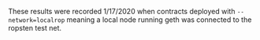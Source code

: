 These results were recorded 1/17/2020 when contracts deployed with `--network=localrop` meaning a local node running geth was connected to the ropsten test net.
